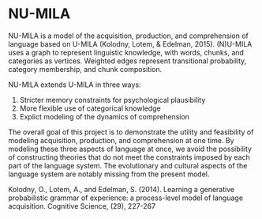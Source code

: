 # NU-MILA

NU-MILA is a model of the acquisition, production, and comprehension of language based on U-MILA (Kolodny, Lotem, & Edelman, 2015). (N)U-MILA uses a graph to represent linguistic knowledge, with words, chunks, and categories as vertices. Weighted edges represent transitional probability, category membership, and chunk composition.

NU-MILA extends U-MILA in three ways:

1. Stricter memory constraints for psychological plausibility
2. More flexible use of categorical knowledge
3. Explict modeling of the dynamics of comprehension

The overall goal of this project is to demonstrate the utility and feasibility of modeling acquisition, production, and comprehension at one time. By modeling these three aspects of language at once, we avoid the possibility of constructing theories that do not meet the constraints imposed by each part of the language system. The evolutionary and cultural aspects of the language system are notably missing from the present model.

Kolodny, O., Lotem, A., and Edelman, S. (2014).  Learning a generative probabilistic grammar of experience: a process-level model of language acquisition. Cognitive Science, (29), 227-267